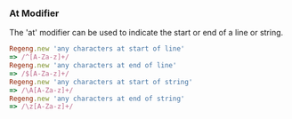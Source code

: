 ### At Modifier

The 'at' modifier can be used to indicate the start or end of a line or string.

```ruby
Regeng.new 'any characters at start of line'
=> /^[A-Za-z]+/
Regeng.new 'any characters at end of line'
=> /$[A-Za-z]+/
Regeng.new 'any characters at start of string'
=> /\A[A-Za-z]+/
Regeng.new 'any characters at end of string'
=> /\z[A-Za-z]+/
```